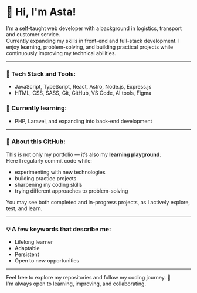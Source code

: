 # 
# 👋 Hi, I'm Asta!

I'm a self-taught web developer with a background in logistics, transport and customer service.  
Currently expanding my skills in front-end and full-stack development. 
I enjoy learning, problem-solving, and building practical projects while continuously improving my technical abilities.

---

### 🔧 Tech Stack and Tools:
- JavaScript, TypeScript, React, Astro, Node.js, Express.js
- HTML, CSS, SASS, Git, GitHub, VS Code, AI tools, Figma

### 🎯 Currently learning:
- PHP, Laravel, and expanding into back-end development
---

### 🧩 About this GitHub:

This is not only my portfolio — it’s also my **learning playground**.  
Here I regularly commit code while:
- experimenting with new technologies
- building practice projects
- sharpening my coding skills
- trying different approaches to problem-solving

You may see both completed and in-progress projects, as I actively explore, test, and learn.

---

### 💡 A few keywords that describe me:
- Lifelong learner
- Adaptable
- Persistent
- Open to new opportunities

---

Feel free to explore my repositories and follow my coding journey. 🚀  
I'm always open to learning, improving, and collaborating.

